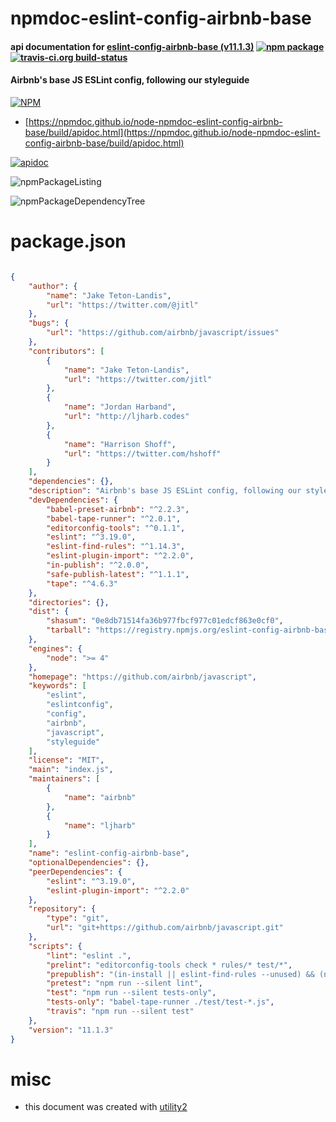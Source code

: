 # npmdoc-eslint-config-airbnb-base

#### api documentation for  [eslint-config-airbnb-base (v11.1.3)](https://github.com/airbnb/javascript)  [![npm package](https://img.shields.io/npm/v/npmdoc-eslint-config-airbnb-base.svg?style=flat-square)](https://www.npmjs.org/package/npmdoc-eslint-config-airbnb-base) [![travis-ci.org build-status](https://api.travis-ci.org/npmdoc/node-npmdoc-eslint-config-airbnb-base.svg)](https://travis-ci.org/npmdoc/node-npmdoc-eslint-config-airbnb-base)

#### Airbnb's base JS ESLint config, following our styleguide

[![NPM](https://nodei.co/npm/eslint-config-airbnb-base.png?downloads=true&downloadRank=true&stars=true)](https://www.npmjs.com/package/eslint-config-airbnb-base)

- [https://npmdoc.github.io/node-npmdoc-eslint-config-airbnb-base/build/apidoc.html](https://npmdoc.github.io/node-npmdoc-eslint-config-airbnb-base/build/apidoc.html)

[![apidoc](https://npmdoc.github.io/node-npmdoc-eslint-config-airbnb-base/build/screenCapture.buildCi.browser.%252Ftmp%252Fbuild%252Fapidoc.html.png)](https://npmdoc.github.io/node-npmdoc-eslint-config-airbnb-base/build/apidoc.html)

![npmPackageListing](https://npmdoc.github.io/node-npmdoc-eslint-config-airbnb-base/build/screenCapture.npmPackageListing.svg)

![npmPackageDependencyTree](https://npmdoc.github.io/node-npmdoc-eslint-config-airbnb-base/build/screenCapture.npmPackageDependencyTree.svg)



# package.json

```json

{
    "author": {
        "name": "Jake Teton-Landis",
        "url": "https://twitter.com/@jitl"
    },
    "bugs": {
        "url": "https://github.com/airbnb/javascript/issues"
    },
    "contributors": [
        {
            "name": "Jake Teton-Landis",
            "url": "https://twitter.com/jitl"
        },
        {
            "name": "Jordan Harband",
            "url": "http://ljharb.codes"
        },
        {
            "name": "Harrison Shoff",
            "url": "https://twitter.com/hshoff"
        }
    ],
    "dependencies": {},
    "description": "Airbnb's base JS ESLint config, following our styleguide",
    "devDependencies": {
        "babel-preset-airbnb": "^2.2.3",
        "babel-tape-runner": "^2.0.1",
        "editorconfig-tools": "^0.1.1",
        "eslint": "^3.19.0",
        "eslint-find-rules": "^1.14.3",
        "eslint-plugin-import": "^2.2.0",
        "in-publish": "^2.0.0",
        "safe-publish-latest": "^1.1.1",
        "tape": "^4.6.3"
    },
    "directories": {},
    "dist": {
        "shasum": "0e8db71514fa36b977fbcf977c01edcf863e0cf0",
        "tarball": "https://registry.npmjs.org/eslint-config-airbnb-base/-/eslint-config-airbnb-base-11.1.3.tgz"
    },
    "engines": {
        "node": ">= 4"
    },
    "homepage": "https://github.com/airbnb/javascript",
    "keywords": [
        "eslint",
        "eslintconfig",
        "config",
        "airbnb",
        "javascript",
        "styleguide"
    ],
    "license": "MIT",
    "main": "index.js",
    "maintainers": [
        {
            "name": "airbnb"
        },
        {
            "name": "ljharb"
        }
    ],
    "name": "eslint-config-airbnb-base",
    "optionalDependencies": {},
    "peerDependencies": {
        "eslint": "^3.19.0",
        "eslint-plugin-import": "^2.2.0"
    },
    "repository": {
        "type": "git",
        "url": "git+https://github.com/airbnb/javascript.git"
    },
    "scripts": {
        "lint": "eslint .",
        "prelint": "editorconfig-tools check * rules/* test/*",
        "prepublish": "(in-install || eslint-find-rules --unused) && (not-in-publish || npm test) && safe-publish-latest",
        "pretest": "npm run --silent lint",
        "test": "npm run --silent tests-only",
        "tests-only": "babel-tape-runner ./test/test-*.js",
        "travis": "npm run --silent test"
    },
    "version": "11.1.3"
}
```



# misc
- this document was created with [utility2](https://github.com/kaizhu256/node-utility2)
